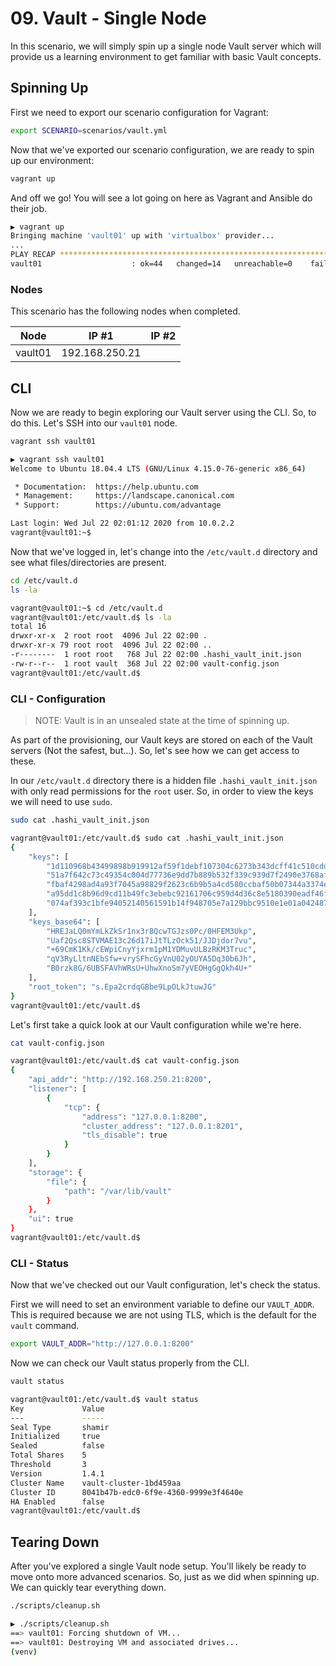 # 09. Vault - Single Node

In this scenario, we will simply spin up a single node Vault server which will
provide us a learning environment to get familiar with basic Vault concepts.

## Spinning Up

First we need to export our scenario configuration for Vagrant:

```bash
export SCENARIO=scenarios/vault.yml
```

Now that we've exported our scenario configuration, we are ready to spin up
our environment:

```bash
vagrant up
```

And off we go! You will see a lot going on here as Vagrant and Ansible do their
job.

```bash
▶ vagrant up
Bringing machine 'vault01' up with 'virtualbox' provider...
...
PLAY RECAP *********************************************************************
vault01                    : ok=44   changed=14   unreachable=0    failed=0    skipped=23   rescued=0    ignored=0
```

### Nodes

This scenario has the following nodes when completed.

|  Node   |     IP #1      | IP #2 |
| :-----: | :------------: | :---: |
| vault01 | 192.168.250.21 |       |

## CLI

Now we are ready to begin exploring our Vault server using the CLI. So, to do
this. Let's SSH into our `vault01` node.

```bash
vagrant ssh vault01
```

```bash
▶ vagrant ssh vault01
Welcome to Ubuntu 18.04.4 LTS (GNU/Linux 4.15.0-76-generic x86_64)

 * Documentation:  https://help.ubuntu.com
 * Management:     https://landscape.canonical.com
 * Support:        https://ubuntu.com/advantage

Last login: Wed Jul 22 02:01:12 2020 from 10.0.2.2
vagrant@vault01:~$
```

Now that we've logged in, let's change into the `/etc/vault.d` directory and
see what files/directories are present.

```bash
cd /etc/vault.d
ls -la
```

```bash
vagrant@vault01:~$ cd /etc/vault.d
vagrant@vault01:/etc/vault.d$ ls -la
total 16
drwxr-xr-x  2 root root  4096 Jul 22 02:00 .
drwxr-xr-x 79 root root  4096 Jul 22 02:00 ..
-r--------  1 root root   768 Jul 22 02:00 .hashi_vault_init.json
-rw-r--r--  1 root vault  368 Jul 22 02:00 vault-config.json
vagrant@vault01:/etc/vault.d$
```

### CLI - Configuration

> NOTE: Vault is in an unsealed state at the time of spinning up.

As part of the provisioning, our Vault keys are stored on each of the
Vault servers (Not the safest, but...). So, let's see how we can get access
to these.

In our `/etc/vault.d` directory there is a hidden file `.hashi_vault_init.json` with only read permissions for the `root` user. So, in order to view the keys we will need to use `sudo`.

```bash
sudo cat .hashi_vault_init.json
```

```bash
vagrant@vault01:/etc/vault.d$ sudo cat .hashi_vault_init.json
{
    "keys": [
        "1d110968b43499898b919912af59f1debf107304c6273b343dcff41c510cdd4929",
        "51a7f642c73c49354c004d77736e9dd7b889b532f339c939d7f2490e3768afbbee",
        "fbaf4298ad4a93f7045a98829f2623c6b9b5a4cd580ccbaf50b07344a3374ebb9c",
        "a95dd1c8b96d9cd11b49fc3ebebc92161706c959d4d36c8e5180390eadf46fa261",
        "074af393c1bfe94052140561591b14f948705e7a129bbc9510e1e01a042487853e"
    ],
    "keys_base64": [
        "HREJaLQ0mYmLkZkSr1nx3r8QcwTGJzs0Pc/0HFEM3Ukp",
        "Uaf2Qsc8STVMAE13c26d17iJtTLzOck51/JJDjdor7vu",
        "+69CmK1Kk/cEWpiCnyYjxrm1pM1YDMuvULBzRKM3Truc",
        "qV3RyLltnNEbSfw+vrySFhcGyVnU02yOUYA5Dq30b6Jh",
        "B0rzk8G/6UBSFAVhWRsU+UhwXnoSm7yVEOHgGgQkh4U+"
    ],
    "root_token": "s.Epa2crdqGBbe9LpOLkJtuwJG"
}
vagrant@vault01:/etc/vault.d$
```

Let's first take a quick look at our Vault configuration while we're here.

```bash
cat vault-config.json
```

```bash
vagrant@vault01:/etc/vault.d$ cat vault-config.json
{
    "api_addr": "http://192.168.250.21:8200",
    "listener": [
        {
            "tcp": {
                "address": "127.0.0.1:8200",
                "cluster_address": "127.0.0.1:8201",
                "tls_disable": true
            }
        }
    ],
    "storage": {
        "file": {
            "path": "/var/lib/vault"
        }
    },
    "ui": true
}
vagrant@vault01:/etc/vault.d$
```

### CLI - Status

Now that we've checked out our Vault configuration, let's check the status.

First we will need to set an environment variable to define our `VAULT_ADDR`.
This is required because we are not using TLS, which is the default for the
`vault` command.

```bash
export VAULT_ADDR="http://127.0.0.1:8200"
```

Now we can check our Vault status properly from the CLI.

```bash
vault status
```

```bash
vagrant@vault01:/etc/vault.d$ vault status
Key             Value
---             -----
Seal Type       shamir
Initialized     true
Sealed          false
Total Shares    5
Threshold       3
Version         1.4.1
Cluster Name    vault-cluster-1bd459aa
Cluster ID      8041b47b-edc0-6f9e-4360-9999e3f4640e
HA Enabled      false
vagrant@vault01:/etc/vault.d$
```

## Tearing Down

After you've explored a single Vault node setup. You'll likely be ready to move
onto more advanced scenarios. So, just as we did when spinning up. We can quickly
tear everything down.

```bash
./scripts/cleanup.sh
```

```bash
▶ ./scripts/cleanup.sh
==> vault01: Forcing shutdown of VM...
==> vault01: Destroying VM and associated drives...
(venv)
```
